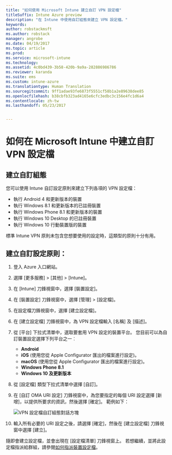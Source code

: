 ```yaml
---
title: "如何使用 Microsoft Intune 建立自訂 VPN 設定檔"
titleSuffix: Intune Azure preview
description: "在 Intune 中使用自訂組態來建立 VPN 設定檔。"
keywords: 
author: robstackmsft
ms.author: robstack
manager: angrobe
ms.date: 04/19/2017
ms.topic: article
ms.prod: 
ms.service: microsoft-intune
ms.technology: 
ms.assetid: 4c0bd439-3b58-420b-9a9a-282886986786
ms.reviewer: karanda
ms.suite: ems
ms.custom: intune-azure
ms.translationtype: Human Translation
ms.sourcegitcommit: 9ff1adae93fe6873f5551cf58b1a2e89638dee85
ms.openlocfilehash: b38cbfb323ad4165e6cfc3edbc3c156e4fc1d6a4
ms.contentlocale: zh-tw
ms.lasthandoff: 05/23/2017


---
```


# <a name="how-to-create-custom-vpn-profiles-in-microsoft-intune"></a>如何在 Microsoft Intune 中建立自訂 VPN 設定檔

## <a name="create-a-custom-configuration"></a>建立自訂組態
您可以使用 Intune 自訂設定原則來建立下列各項的 VPN 設定檔：

* 執行 Android 4 和更新版本的裝置
* 執行 Windows 8.1 和更新版本的已註冊裝置
* 執行 Windows Phone 8.1 和更新版本的裝置
* 執行 Windows 10 Desktop 的已註冊裝置 
* 執行 Windows 10 行動裝置版的裝置

標準 Intune VPN 原則未包含您想要使用的設定時，這類型的原則十分有用。

## <a name="to-create-a-custom-configuration-policy"></a>建立自訂設定原則：

1. 登入 Azure 入口網站。
2. 選擇 [更多服務]  >  [其他]  >  [Intune]。
3. 在 [Intune] 刀鋒視窗中，選擇 [裝置設定]。
4. 在 [裝置設定] 刀鋒視窗中，選擇 [管理]  >  [設定檔]。
5. 在設定檔刀鋒視窗中，選擇 [建立設定檔]。
6. 在 [建立設定檔] 刀鋒視窗中，為 VPN 設定檔輸入 [名稱] 及 [描述]。
7. 從 [平台] 下拉式清單中，選取要套用 VPN 設定的裝置平台。 您目前可以為自訂裝置設定選擇下列平台之一︰
    - **Android**
    - **iOS** (使用您從 Apple Configurator 匯出的檔案進行設定)。
    - **macOS** (使用您從 Apple Configurator 匯出的檔案進行設定)。
    - **Windows Phone 8.1**
    - **Windows 10 及更新版本**
6. 從 [設定檔] 類型下拉式清單中選擇 [自訂]。
7. 在 [自訂 OMA URI 設定] 刀鋒視窗中，為您要指定的每個 URI 設定選擇 [新增]，以提供所要求的資訊，然後選擇 [確定]。 範例如下：

   ![VPN 設定檔自訂組態對話方塊](./media/Intune_Add_VPN_URI.png)

4.  輸入所有必要的 URI 設定之後，請選擇 [確定]，然後在 [建立設定檔] 刀鋒視窗中選擇 [建立]。

隨即會建立設定檔，並會出現在 [設定檔清單] 刀鋒視窗上。
若想繼續，並將此設定檔指派給群組，請參閱[如何指派裝置設定檔](device-profile-assign.md)。





